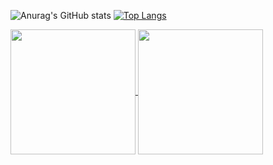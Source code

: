 ![Anurag's GitHub stats](https://github-readme-stats.vercel.app/api?username=CassianoE&theme=dark&show_icons=true)
[![Top Langs](https://github-readme-stats.vercel.app/api/top-langs/?username=CassianoE&theme=dark&show_icons=true)](https://github.com/CassianoE/github-readme-stats)

<a href="https://github.com/anuraghazra/github-readme-stats">
  <img height=200 align="center" src="https://github-readme-stats.vercel.app/api?username=CassianoE&theme=dark&show_icons=true" />
</a>
<a href="https://github.com/anuraghazra/convoychat">
  <img height=200 align="center" src="https://github-readme-stats.vercel.app/api/top-langs?username=CassianoE&layout=compact&langs_count=8&card_width=320&theme=dark&show_icons=true" />
</a>
